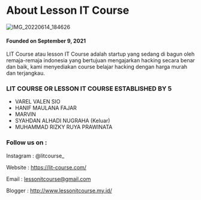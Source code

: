 # About Lesson IT Course

![IMG_20220614_184626](https://user-images.githubusercontent.com/106443806/176495450-874cdb18-ff0d-4046-bb46-f908bd32edf2.jpg)


#### Founded on September 9, 2021

LIT Course atau lesson IT Course adalah startup yang sedang di bagun oleh remaja-remaja indonesia yang bertujuan mengajarkan hacking secara benar dan baik, kami menyediakan course belajar hacking dengan harga murah dan terjangkau.

### LIT COURSE OR LESSON IT COURSE ESTABLISHED BY 5 

- VAREL VALEN SIO
- HANIF MAULANA FAJAR
- MARVIN
- SYAHDAN ALHADI NUGRAHA (Keluar)
- MUHAMMAD RIZKY RUYA PRAWINATA

### Follow us on :

Instagram : @litcourse_

Website   : https://lit-course.com/

Email     : lessonitcourse@gmail.com

Blogger   : http://www.lessonitcourse.my.id/
